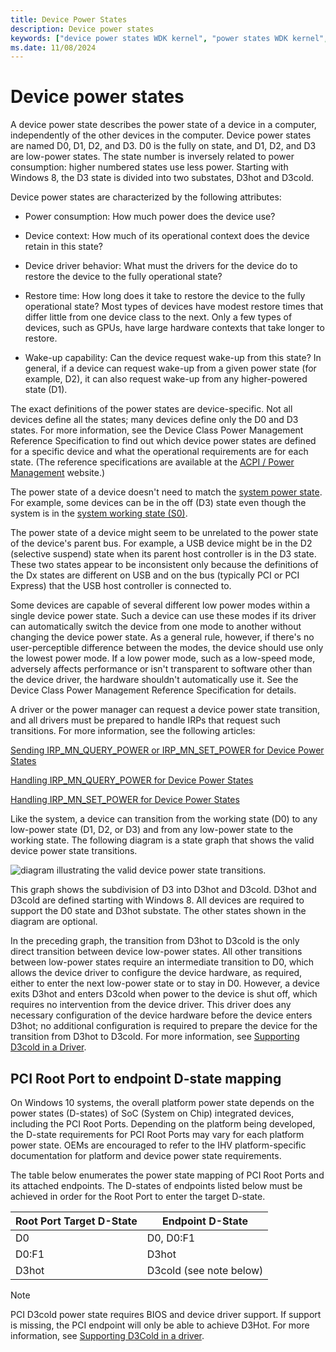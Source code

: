 ```yaml
---
title: Device Power States
description: Device power states
keywords: ["device power states WDK kernel", "power states WDK kernel", "states WDK power management", "Dx names WDK power management", "low power modes WDK kernel", "power saving modes WDK kernel", "continuous power WDK kernel", "delays WDK power management"]
ms.date: 11/08/2024
---
```


# Device power states

A device power state describes the power state of a device in a computer, independently of the other devices in the computer. Device power states are named D0, D1, D2, and D3. D0 is the fully on state, and D1, D2, and D3 are low-power states. The state number is inversely related to power consumption: higher numbered states use less power. Starting with Windows 8, the D3 state is divided into two substates, D3hot and D3cold.

Device power states are characterized by the following attributes:

- Power consumption: How much power does the device use?

- Device context: How much of its operational context does the device retain in this state?

- Device driver behavior: What must the drivers for the device do to restore the device to the fully operational state?

- Restore time: How long does it take to restore the device to the fully operational state? Most types of devices have modest restore times that differ little from one device class to the next. Only a few types of devices, such as GPUs, have large hardware contexts that take longer to restore.

- Wake-up capability: Can the device request wake-up from this state? In general, if a device can request wake-up from a given power state (for example, D2), it can also request wake-up from any higher-powered state (D1).

The exact definitions of the power states are device-specific. Not all devices define all the states; many devices define only the D0 and D3 states. For more information, see the Device Class Power Management Reference Specification to find out which device power states are defined for a specific device and what the operational requirements are for each state. (The reference specifications are available at the [ACPI / Power Management](https://go.microsoft.com/fwlink/p/?linkid=57185) website.)

The power state of a device doesn't need to match the [system power state](system-power-states.md). For example, some devices can be in the off (D3) state even though the system is in the [system working state (S0)](system-working-state-s0.md).

The power state of a device might seem to be unrelated to the power state of the device's parent bus. For example, a USB device might be in the D2 (selective suspend) state when its parent host controller is in the D3 state. These two states appear to be inconsistent only because the definitions of the Dx states are different on USB and on the bus (typically PCI or PCI Express) that the USB host controller is connected to.

Some devices are capable of several different low power modes within a single device power state. Such a device can use these modes if its driver can automatically switch the device from one mode to another without changing the device power state. As a general rule, however, if there's no user-perceptible difference between the modes, the device should use only the lowest power mode. If a low power mode, such as a low-speed mode, adversely affects performance or isn't transparent to software other than the device driver, the hardware shouldn't automatically use it. See the Device Class Power Management Reference Specification for details.

A driver or the power manager can request a device power state transition, and all drivers must be prepared to handle IRPs that request such transitions. For more information, see the following articles:

[Sending IRP_MN_QUERY_POWER or IRP_MN_SET_POWER for Device Power States](sending-irp-mn-query-power-or-irp-mn-set-power-for-device-power-states.md)

[Handling IRP_MN_QUERY_POWER for Device Power States](handling-irp-mn-query-power-for-device-power-states.md)

[Handling IRP_MN_SET_POWER for Device Power States](handling-irp-mn-set-power-for-device-power-states.md)

Like the system, a device can transition from the working state (D0) to any low-power state (D1, D2, or D3) and from any low-power state to the working state. The following diagram is a state graph that shows the valid device power state transitions.

![diagram illustrating the valid device power state transitions.](images/dxpostates.png)

This graph shows the subdivision of D3 into D3hot and D3cold. D3hot and D3cold are defined starting with Windows 8. All devices are required to support the D0 state and D3hot substate. The other states shown in the diagram are optional.

In the preceding graph, the transition from D3hot to D3cold is the only direct transition between device low-power states. All other transitions between low-power states require an intermediate transition to D0, which allows the device driver to configure the device hardware, as required, either to enter the next low-power state or to stay in D0. However, a device exits D3hot and enters D3cold when power to the device is shut off, which requires no intervention from the device driver. This driver does any necessary configuration of the device hardware before the device enters D3hot; no additional configuration is required to prepare the device for the transition from D3hot to D3cold. For more information, see [Supporting D3cold in a Driver](supporting-d3cold-in-a-driver.md).

## PCI Root Port to endpoint D-state mapping

On Windows 10 systems, the overall platform power state depends on the power states (D-states) of SoC (System on Chip) integrated devices, including the PCI Root Ports. Depending on the platform being developed, the D-state requirements for PCI Root Ports may vary for each platform power state. OEMs are encouraged to refer to the IHV platform-specific documentation for platform and device power state requirements.  

The table below enumerates the power state mapping of PCI Root Ports and its attached endpoints. The D-states of endpoints listed below must be achieved in order for the Root Port to enter the target D-state.

| Root Port Target D-State | Endpoint D-State |
|--|--|
| D0 | D0, D0:F1 |
| D0:F1 | D3hot |
| D3hot | D3cold (see note below) |

> [!NOTE]
> PCI D3cold power state requires BIOS and device driver support. If support is missing, the PCI endpoint will only be able to achieve D3Hot. For more information, see [Supporting D3Cold in a driver](./supporting-d3cold-in-a-driver.md).
